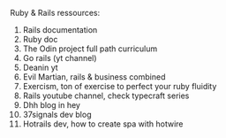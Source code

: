 Ruby & Rails ressources:  
1. Rails documentation
2. Ruby doc
3. The Odin project full path curriculum
4. Go rails (yt channel)
5. Deanin yt
6. Evil Martian, rails & business combined
7. Exercism, ton of exercise to perfect your ruby fluidity
8. Rails youtube channel, check typecraft series
9. Dhh blog in hey
10. 37signals dev blog
11. Hotrails dev, how to create spa with hotwire
